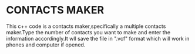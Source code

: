 # CONTACTS MAKER
This c++ code is a contacts maker,specifically a multiple contacts maker.Type the number of contacts you want to make and enter the information accordingly.It wll save the file in ".vcf" format which will work in phones and computer if opened.
